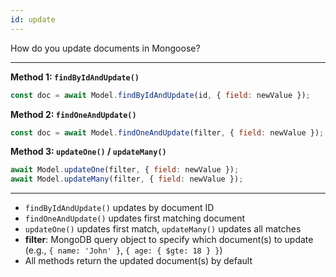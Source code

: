 ```yaml
---
id: update
---
```


How do you update documents in Mongoose?

---

**Method 1: `findByIdAndUpdate()`**
```js
const doc = await Model.findByIdAndUpdate(id, { field: newValue });
```

**Method 2: `findOneAndUpdate()`**
```js
const doc = await Model.findOneAndUpdate(filter, { field: newValue });
```

**Method 3: `updateOne()` / `updateMany()`**
```js
await Model.updateOne(filter, { field: newValue });
await Model.updateMany(filter, { field: newValue });
```

---

- `findByIdAndUpdate()` updates by document ID
- `findOneAndUpdate()` updates first matching document
- `updateOne()` updates first match, `updateMany()` updates all matches
- **filter**: MongoDB query object to specify which document(s) to update (e.g., `{ name: 'John' }`, `{ age: { $gte: 18 } }`)
- All methods return the updated document(s) by default